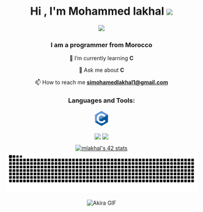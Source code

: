 <div align="center">
<h1 align="center"><b>Hi , I'm Mohammed lakhal </b><img src="https://media.giphy.com/media/hvRJCLFzcasrR4ia7z/giphy.gif" width="35"></h1>
<!--  -->
<p align="center">
  <a href="https://github.com/DenverCoder1/readme-typing-svg"><img src="https://readme-typing-svg.herokuapp.com?font=Time+New+Roman&color=cyan&size=25&center=true&vCenter=true&width=600&height=100&lines=Assalamu+O+Alaikum+Warahmatullah..&hearts;++;I'm+A+Computer+Science+Student,;Student+in+1337+UM6P+RABAT,;Active+Learner/Researcher,;Love+to+learn+new+stuffs..<3"></a>
</p>
<h3 align="center">I am a programmer from Morocco</h3>


 🌱 I’m currently learning **C**

 💬 Ask me about **C**

 📫 How to reach me **simohamedlakhal1@gmail.com**

<h3>Languages and Tools:</h3>


<p> <a href="https://www.cprogramming.com/" target="_blank" rel="noreferrer"> <img src="https://raw.githubusercontent.com/devicons/devicon/master/icons/c/c-original.svg" alt="c" width="40" height="40"/> </a> </p>


<a>
  <img align="center" width="55%" src="https://github-readme-stats.vercel.app/api?username=adamzahraoui&count_private=true&show_icons=true&theme=tokyonight" />
</a>


<a>
    <img align="center"width="55%" src="https://github-readme-stats.vercel.app/api/top-langs/?username=adamzahraoui&layout=compact&theme=aura&langs_count=9" />
</a>






[![mlakhal's 42 stats](https://badge.mediaplus.ma/binary/mlakhal)](https://github.com/oakoudad/badge42)
<picture>
  <source media="(prefers-color-scheme: dark)" srcset="https://raw.githubusercontent.com/huiishan99/huiishan99/output/github-contribution-grid-snake-dark.svg">
  <source media="(prefers-color-scheme: light)" srcset="https://raw.githubusercontent.com/huiishan99/huiishan99/output/github-contribution-grid-snake.svg">
  <img alt="github contribution grid snake animation" src="https://raw.githubusercontent.com/huiishan99/huiishan99/output/github-contribution-grid-snake.svg">
</picture>
<div align="center">
  <img src="https://i.giphy.com/media/v1.Y2lkPTc5MGI3NjExbnJxcXRyY3lpb2IxNHA4dG5pdHRlaTdpZ3c0NjhqNHJvanc5aTM2aiZlcD12MV9pbnRlcm5hbF9naWZfYnlfaWQmY3Q9cw/fwtkGJJ4UM3BsiU4Rs/giphy.gif" alt="Akira GIF" width="350">
</div>
